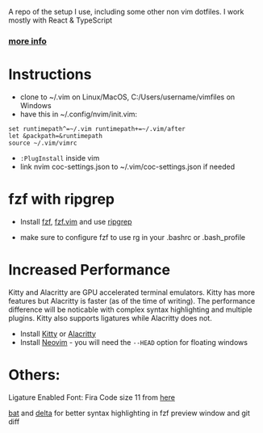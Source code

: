 A repo of the setup I use, including some other non vim dotfiles. I work mostly
with React & TypeScript

### [more info](https://github.com/ivandaho/vimdotfiles/blob/master/vimrc)

# Instructions

- clone to ~/.vim on Linux/MacOS, C:/Users/username/vimfiles on Windows
- have this in ~/.config/nvim/init.vim:

```
set runtimepath^=~/.vim runtimepath+=~/.vim/after
let &packpath=&runtimepath
source ~/.vim/vimrc
```

- `:PlugInstall` inside vim
- link nvim coc-settings.json to ~/.vim/coc-settings.json if needed

# fzf with ripgrep

- Install [fzf](https://github.com/junegunn/fzf/),
  [fzf.vim](https://github.com/junegunn/fzf.vim) and use
  [ripgrep](https://github.com/BurntSushi/ripgrep)

- make sure to configure fzf to use rg in your .bashrc or .bash_profile

# Increased Performance

Kitty and Alacritty are GPU accelerated terminal emulators. Kitty has more
features but Alacritty is faster (as of the time of writing). The performance
difference will be noticable with complex syntax highlighting and multiple
plugins. Kitty also supports ligatures while Alacritty does not.

- Install [Kitty](https://sw.kovidgoyal.net/kitty/) or
  [Alacritty](https://github.com/alacritty/alacritty)
- Install [Neovim](https://github.com/neovim/neovim/) - you will need the
  `--HEAD` option for floating windows

# Others:

Ligature Enabled Font: Fira Code size 11 from
[here](https://github.com/tonsky/FiraCode)

[bat](https://github.com/sharkdp/bat) and
[delta](https://github.com/dandavison/delta) for better syntax highlighting in fzf preview window and git diff

